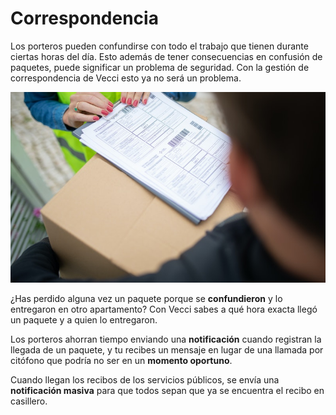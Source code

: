 # Correspondencia

Los porteros pueden confundirse con todo el trabajo que tienen durante ciertas horas del día. Esto además de tener consecuencias en confusión de paquetes, puede significar un problema de seguridad. Con la gestión de correspondencia de Vecci esto ya no será un problema.

![70;;c](https://raw.githubusercontent.com/cjortegon/vecci.co/master/blog/images/package_receiving.jpg)

¿Has perdido alguna vez un paquete porque se **confundieron** y lo entregaron en otro apartamento? Con Vecci sabes a qué hora exacta llegó un paquete y a quien lo entregaron.

Los porteros ahorran tiempo enviando una **notificación** cuando registran la llegada de un paquete, y tu recibes un mensaje en lugar de una llamada por citófono que podría no ser en un **momento oportuno**.

Cuando llegan los recibos de los servicios públicos, se envía una **notificación masiva** para que todos sepan que ya se encuentra el recibo en casillero.

